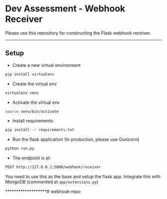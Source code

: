 # Dev Assessment - Webhook Receiver

Please use this repository for constructing the Flask webhook receiver.

*******************

## Setup

* Create a new virtual environment

```bash
pip install virtualenv
```

* Create the virtual env

```bash
virtualenv venv
```

* Activate the virtual env

```bash
source venv/bin/activate
```

* Install requirements

```bash
pip install -r requirements.txt
```

* Run the flask application (In production, please use Gunicorn)

```bash
python run.py
```

* The endpoint is at:

```bash
POST http://127.0.0.1:5000/webhook/receiver
```

You need to use this as the base and setup the flask app. Integrate this with MongoDB (commented at `app/extensions.py`)

*******************# webhook-repo
